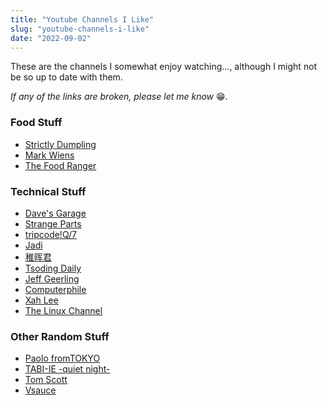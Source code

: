 ```yaml
---
title: "Youtube Channels I Like"
slug: "youtube-channels-i-like"
date: "2022-09-02"
---
```


These are the channels I somewhat enjoy watching..., although I might not be so up to date with them.

*If any of the links are broken, please let me know* 😁.


### Food Stuff

* [Strictly Dumpling](https://www.youtube.com/c/strictlydumpling)
* [Mark Wiens](https://www.youtube.com/c/MarkWiens)
* [The Food Ranger](https://www.youtube.com/c/thefoodranger)

### Technical Stuff

* [Dave's Garage](https://www.youtube.com/c/DavesGarage)
* [Strange Parts](https://www.youtube.com/c/StrangeParts)
* [tripcode!Q/7](https://www.youtube.com/c/tripcodeQ7)
* [Jadi](https://www.youtube.com/c/geekingjadi)
* [稚晖君](https://www.youtube.com/channel/UCBAdGeil51Iw4y29Sh9Y7hA)
* [Tsoding Daily](https://www.youtube.com/c/TsodingDaily)
* [Jeff Geerling](https://www.youtube.com/c/JeffGeerling)
* [Computerphile](https://www.youtube.com/user/Computerphile)
* [Xah Lee](https://www.youtube.com/c/XahLee)
* [The Linux Channel](https://youtube.com/c/TheLinuxChannel)

### Other Random Stuff

* [Paolo fromTOKYO](https://www.youtube.com/c/PaolofromTOKYO)
* [TABI-IE -quiet night-](https://www.youtube.com/channel/UClKaF2YAqSwx1lJD7F86JcQ)
* [Tom Scott ](https://www.youtube.com/c/TomScottGo)
* [Vsauce](https://www.youtube.com/c/vsauce1)


